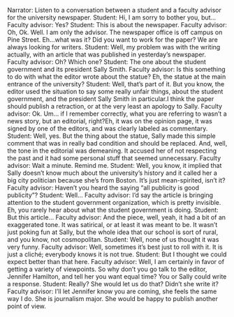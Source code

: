 Narrator: Listen to a conversation between a student and a faculty advisor for the university newspaper.
Student: Hi, I am sorry to bother you, but…
Faculty advisor: Yes?
Student: This is about the newspaper.
Faculty advisor: Oh, Ok. Well. I am only the advisor. The newspaper office is off campus on Pine Street. Eh…what was it? Did you want to work for the paper? We are always looking for writers.
Student: Well, my problem was with the writing actually, with an article that was published in yesterday’s newspaper.
Faculty advisor: Oh? Which one?
Student: The one about the student government and its president Sally Smith.
Faculty advisor: Is this something to do with what the editor wrote about the statue? Eh, the statue at the main entrance of the university?
Student: Well, that’s part of it. But you know, the editor used the situation to say some really unfair things, about the student government, and the president Sally Smith in particular.I think the paper should publish a retraction, or at the very least an apology to Sally.
Faculty advisor: Ok. Um… if I remember correctly, what you are referring to wasn’t a news story, but an editorial, right?Eh, it was on the opinion page, it was signed by one of the editors, and was clearly labeled as commentary.
Student: Well, yes. But the thing about the statue, Sally made this simple comment that was in really bad condition and should be replaced. And, well, the tone in the editorial was demeaning. It accused her of not respecting the past and it had some personal stuff that seemed unnecessary.
Faculty advisor: Wait a minute. Remind me.
Student: Well, you know, it implied that Sally doesn’t know much about the university’s history and it called her a big city politician because she’s from Boston. It’s just mean-spirited, isn’t it?
Faculty advisor: Haven’t you heard the saying “all publicity is good publicity”?
Student: Well…
Faculty advisor: I’d say the article is bringing attention to the student government organization, which is pretty invisible. Eh, you rarely hear about what the student government is doing.
Student: But this article…
Faculty advisor: And the piece, well, yeah, it had a bit of an exaggerated tone. It was satirical, or at least it was meant to be. It wasn’t just poking fun at Sally, but the whole idea that our school is sort of rural, and you know, not cosmopolitan.
Student: Well, none of us thought it was very funny.
Faculty advisor: Well, sometimes it’s best just to roll with it. It is just a cliché; everybody knows it is not true.
Student: But I thought we could expect better than that here.
Faculty advisor: Well, I am certainly in favor of getting a variety of viewpoints. So why don’t you go talk to the editor, Jennifer Hamilton, and tell her you want equal time? You or Sally could write a response.
Student: Really? She would let us do that? Didn’t she write it?
Faculty advisor: I’ll let Jennifer know you are coming, she feels the same way I do. She is journalism major. She would be happy to publish another point of view.